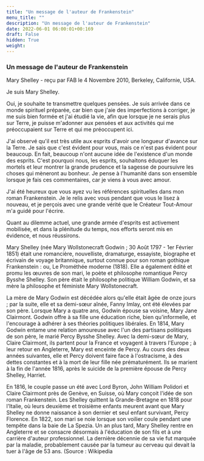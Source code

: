 ```yaml
---
title: "Un message de l'auteur de Frankenstein"
menu_title: ""
description: "Un message de l'auteur de Frankenstein"
date: 2022-06-01 06:00:01+00:169
draft: False
hidden: True
weight:
---
```

### Un message de l'auteur de Frankenstein

Mary Shelley - reçu par FAB le 4 Novembre 2010, Berkeley, Californie, USA.

Je suis Mary Shelley.

Oui, je souhaite te transmettre quelques pensées. Je suis arrivée dans ce monde spirituel préparée, car bien que j'aie des imperfections à corriger, je me suis bien formée et j'ai étudié la vie, afin que lorsque je ne serais plus sur Terre, je puisse m'adonner aux pensées et aux activités qui me préoccupaient sur Terre et qui me préoccupent ici.

J'ai observé qu'il est très utile aux esprits d'avoir une longueur d'avance sur la Terre. Je sais que c'est évident pour vous, mais ce n'est pas évident pour beaucoup. En fait, beaucoup n'ont aucune idée de l'existence d'un monde des esprits. C'est pourquoi nous, les esprits, souhaitons éduquer les mortels et leur montrer la grande prudence et la sagesse de poursuivre les choses qui mèneront au bonheur. Je pense à l'humanité dans son ensemble lorsque je fais ces commentaires, car je viens à vous avec amour.

J'ai été heureux que vous ayez vu les références spirituelles dans mon roman Frankenstein. Je le relis avec vous pendant que vous le lisez à nouveau, et je perçois avec une grande vérité que le Créateur Tout-Amour m'a guidé pour l'écrire.

Quant au dilemme actuel, une grande armée d'esprits est activement mobilisée, et dans la plénitude du temps, nos efforts seront mis en évidence, et nous réussirons.

Mary Shelley (née Mary Wollstonecraft Godwin ; 30 Août 1797 - 1er Février 1851) était une romancière, nouvelliste, dramaturge, essayiste, biographe et écrivain de voyage britannique, surtout connue pour son roman gothique Frankenstein : ou, Le Prométhée moderne (1818). Elle a également édité et promu les œuvres de son mari, le poète et philosophe romantique Percy Bysshe Shelley. Son père était le philosophe politique William Godwin, et sa mère la philosophe et féministe Mary Wollstonecraft.

La mère de Mary Godwin est décédée alors qu'elle était âgée de onze jours ; par la suite, elle et sa demi-sœur aînée, Fanny Imlay, ont été élevées par son père. Lorsque Mary a quatre ans, Godwin épouse sa voisine, Mary Jane Clairmont. Godwin offre à sa fille une éducation riche, bien qu'informelle, et l'encourage à adhérer à ses théories politiques libérales. En 1814, Mary Godwin entame une relation amoureuse avec l'un des partisans politiques de son père, le marié Percy Bysshe Shelley. Avec la demi-sœur de Mary, Claire Clairmont, ils partent pour la France et voyagent à travers l'Europe ; à leur retour en Angleterre, Mary est enceinte de Percy. Au cours des deux années suivantes, elle et Percy doivent faire face à l'ostracisme, à des dettes constantes et à la mort de leur fille née prématurément. Ils se marient à la fin de l'année 1816, après le suicide de la première épouse de Percy Shelley, Harriet.

En 1816, le couple passe un été avec Lord Byron, John William Polidori et Claire Clairmont près de Genève, en Suisse, où Mary conçoit l'idée de son roman Frankenstein. Les Shelley quittent la Grande-Bretagne en 1818 pour l'Italie, où leurs deuxième et troisième enfants meurent avant que Mary Shelley ne donne naissance à son dernier et seul enfant survivant, Percy Florence. En 1822, son mari se noie lorsque son voilier coule pendant une tempête dans la baie de La Spezia. Un an plus tard, Mary Shelley rentre en Angleterre et se consacre désormais à l'éducation de son fils et à une carrière d'auteur professionnel. La dernière décennie de sa vie fut marquée par la maladie, probablement causée par la tumeur au cerveau qui devait la tuer à l'âge de 53 ans. (Source : Wikipedia